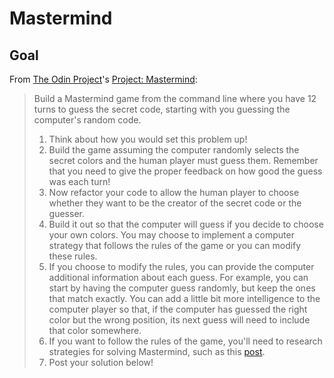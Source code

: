 # Mastermind
[The Odin Project]: https://www.theodinproject.com/
[Project: Mastermind]: https://www.theodinproject.com/paths/full-stack-ruby-on-rails/courses/ruby-programming/lessons/mastermind

## Goal

From [The Odin Project]'s [Project: Mastermind]:

> Build a Mastermind game from the command line where you have 12 turns to guess the secret code, starting with you guessing the computer's random code.
>
>1. Think about how you would set this problem up!
>2. Build the game assuming the computer randomly selects the secret colors and the human player must guess them. Remember that you need to give the proper feedback on how good the guess was each turn!
>3. Now refactor your code to allow the human player to choose whether they want to be the creator of the secret code or the guesser.
>4. Build it out so that the computer will guess if you decide to choose your own colors. You may choose to implement a computer strategy that follows the rules of the game or you can modify these rules.
>5. If you choose to modify the rules, you can provide the computer additional information about each guess. For example, you can start by having the computer guess randomly, but keep the ones that match exactly. You can add a little bit more intelligence to the computer player so that, if the computer has guessed the right color but the wrong position, its next guess will need to include that color somewhere.
>6. If you want to follow the rules of the game, you'll need to research strategies for solving Mastermind, such as this [post](https://puzzling.stackexchange.com/questions/546/clever-ways-to-solve-mastermind).
>7. Post your solution below!